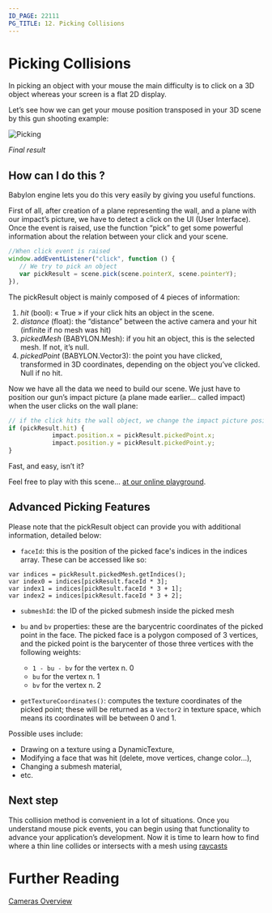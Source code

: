```yaml
---
ID_PAGE: 22111
PG_TITLE: 12. Picking Collisions
---
```

# Picking Collisions

In picking an object with your mouse the main difficulty is to click on a 3D object whereas your screen is a flat 2D display.

Let’s see how we can get your mouse position transposed in your 3D scene by this gun shooting example:


![Picking](/img/tutorials/Collisions%20PickResult/11.png)

_Final result_

## How can I do this ?

Babylon engine lets you do this very easily by giving you useful functions.

First of all, after creation of a plane representing the wall, and a plane with our impact’s picture, we have to detect a click on the UI (User Interface). Once the event is raised, use the function “pick” to get some powerful information about the relation between your click and your scene.
```javascript
//When click event is raised
window.addEventListener("click", function () {
   // We try to pick an object
   var pickResult = scene.pick(scene.pointerX, scene.pointerY);
}),
```
 
The pickResult object is mainly composed of 4 pieces of information:

1. _hit_ (bool): « True » if your click hits an object in the scene.
1. _distance_ (float): the “distance” between the active camera and your hit (infinite if no mesh was hit)
1. _pickedMesh_ (BABYLON.Mesh): if you hit an object, this is the selected mesh. If not, it’s null.
1. _pickedPoint_ (BABYLON.Vector3): the point you have clicked, transformed in 3D coordinates, depending on the object you’ve clicked. Null if no hit.

Now we have all the data we need to build our scene. We just have to position our gun’s impact picture (a plane made earlier... called impact) when the user clicks on the wall plane:
```javascript
// if the click hits the wall object, we change the impact picture position
if (pickResult.hit) {
            impact.position.x = pickResult.pickedPoint.x;
            impact.position.y = pickResult.pickedPoint.y;
}
```
Fast, and easy, isn’t it?

Feel free to play with this scene... [at our online playground]( https://www.babylonjs-playground.com/?11).

## Advanced Picking Features

Please note that the pickResult object can provide you with additional information, detailed below:

- `faceId`: this is the position of the picked face's indices in the indices array. These can be accessed like so:
```
var indices = pickResult.pickedMesh.getIndices();
var index0 = indices[pickResult.faceId * 3];
var index1 = indices[pickResult.faceId * 3 + 1];
var index2 = indices[pickResult.faceId * 3 + 2];
```

- `submeshId`: the ID of the picked submesh inside the picked mesh

- `bu` and `bv` properties: these are the barycentric coordinates of the picked point in the face. The picked face is a polygon composed of 3 vertices, and the picked point is the barycenter of those three vertices with the following weights:

  * `1 - bu - bv` for the vertex n. 0
  * `bu` for the vertex n. 1
  * `bv` for the vertex n. 2

- `getTextureCoordinates()`: computes the texture coordinates of the picked point; these will be returned as a `Vector2` in texture space, which means its coordinates will be between 0 and 1.

Possible uses include:

- Drawing on a texture using a DynamicTexture,
- Modifying a face that was hit (delete, move vertices, change color...),
- Changing a submesh material,
- etc.


## Next step
This collision method is convenient in a lot of situations. Once you understand mouse pick events, you can begin using that functionality to advance your application’s development. Now it is time to learn how to find where a thin line collides or intersects with a mesh using [raycasts](/babylon101/Raycasts)

# Further Reading

[Cameras Overview](/overviews/Cameras)

 

